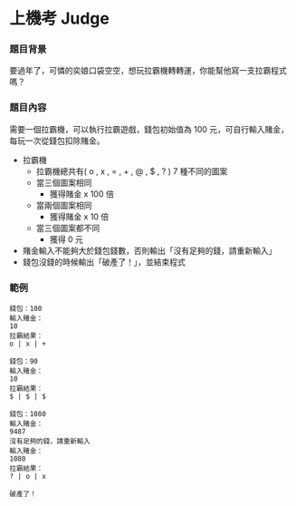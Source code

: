 # 上機考 Judge 
### 題目背景
要過年了，可憐的奕娘口袋空空，想玩拉霸機轉轉運，你能幫他寫一支拉霸程式嗎？
### 題目內容
需要一個拉霸機，可以執行拉霸遊戲，錢包初始值為 100 元，可自行輸入賭金，每玩一次從錢包扣除賭金。
- 拉霸機
	- 拉霸機總共有( o , x , = , + , @ , $ , ? ) 7 種不同的圖案 
	- 當三個圖案相同
		- 獲得賭金 x 100 倍
	- 當兩個圖案相同
		- 獲得賭金 x 10 倍 
	- 當三個圖案都不同
		- 獲得 0 元
- 賭金輸入不能夠大於錢包錢數，否則輸出「沒有足夠的錢，請重新輸入」
- 錢包沒錢的時候輸出「破產了！」，並結束程式
### 範例
```
錢包：100
輸入賭金：
10
拉霸結果：
o | x | +

錢包：90
輸入賭金：
10
拉霸結果：
$ | $ | $

錢包：1080
輸入賭金：
9487
沒有足夠的錢，請重新輸入
輸入賭金：
1080
拉霸結果：
? | o | x

破產了！

```
